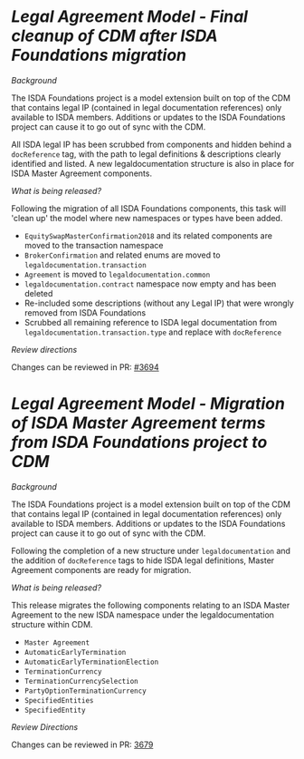 
# _Legal Agreement Model - Final cleanup of CDM after ISDA Foundations migration_

_Background_

The ISDA Foundations project is a model extension built on top of the CDM that contains legal IP (contained in legal documentation references) only available to ISDA members. Additions or updates to the ISDA Foundations project can cause it to go out of sync with the CDM.

All ISDA legal IP has been scrubbed from components and hidden behind a `docReference` tag, with the path to legal definitions & descriptions clearly identified and listed. A new legaldocumentation structure is also in place for ISDA Master Agreement components.

_What is being released?_

Following the migration of all ISDA Foundations components, this task will 'clean up' the model where new namespaces or types have been added.

- `EquitySwapMasterConfirmation2018` and its related components are moved to the transaction namespace
- `BrokerConfirmation` and related enums are moved to `legaldocumentation.transaction`
- `Agreement` is moved to `legaldocumentation.common`
- `legaldocumentation.contract` namespace now empty and has been deleted
- Re-included some descriptions (without any Legal IP) that were wrongly removed from ISDA Foundations
- Scrubbed all remaining reference to ISDA legal documentation from `legaldocumentation.transaction.type` and replace with `docReference`

_Review directions_

Changes can be reviewed in PR: [#3694](https://github.com/finos/common-domain-model/pull/3694)

# *Legal Agreement Model - Migration of ISDA Master Agreement terms from ISDA Foundations project to CDM*

_Background_

The ISDA Foundations project is a model extension built on top of the CDM that contains legal IP (contained in legal documentation references) only available to ISDA members. Additions or updates to the ISDA Foundations project can cause it to go out of sync with the CDM.

Following the completion of a new structure under `legaldocumentation` and the addition of `docReference` tags to hide ISDA legal definitions, Master Agreement components are ready for migration.

_What is being released?_

This release migrates the following components relating to an ISDA Master Agreement to the new ISDA namespace under the legaldocumentation structure within CDM.
- `Master Agreement`
- `AutomaticEarlyTermination`
- `AutomaticEarlyTerminationElection`
- `TerminationCurrency`
- `TerminationCurrencySelection`
- `PartyOptionTerminationCurrency`
- `SpecifiedEntities`
- `SpecifiedEntity`

_Review Directions_

Changes can be reviewed in PR: [3679](https://github.com/finos/common-domain-model/pull/3679)
